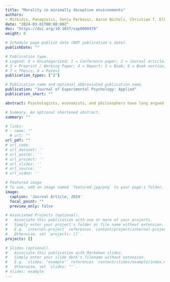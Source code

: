 ```yaml
---
title: "Morality in minimally deceptive environments"
authors:
- Mitkidis, Panagiotis, Sonja Perkovic, Aaron Nichols, Christian T. Elbæk, Philipp Gerlach, and Dan Ariely.
date: "2024-03-01T00:00:00Z"
doi: "https://doi.org/10.1037/xap0000476"
weight: 8

# Schedule page publish date (NOT publication's date).
publishDate: ""

# Publication type.
# Legend: 0 = Uncategorized; 1 = Conference paper; 2 = Journal article;
# 3 = Preprint / Working Paper; 4 = Report; 5 = Book; 6 = Book section;
# 7 = Thesis; 8 = Patent
publication_types: ["2"]

# Publication name and optional abbreviated publication name.
publication: "Journal of Experimental Psychology: Applied"
publication_short: ""

abstract: Psychologists, economists, and philosophers have long argued that in environments where deception is normative, moral behavior is harmed. In this article, we show that individuals making decisions within minimally deceptive environments do not behave more dishonestly than in nondeceptive environments. We demonstrate the latter using an example of experimental deception within established institutions, such as laboratories and institutional review boards. We experimentally manipulated whether participants received information about their deception. Across three well-powered studies, we empirically demonstrate that minimally deceptive environments do not affect downstream dishonest behavior. Only when participants were in a minimally deceptive environment and aware of being observed, their dishonest behavior decreased. Our results show that the relationship between deception and dishonesty might be more complicated than previous interpretations have suggested and expand the understanding of how deception might affect (im)moral behavior. We discuss possible limitations and future directions as well as the applied nature of these findings.

# Summary. An optional shortened abstract.
summary: ""

# links:
# - name: ""
  # url: ""
url_pdf: ""
# url_code: 
# url_dataset: ''
# url_poster: ''
# url_project: ''
# url_slides: ''
# url_source: ''
# url_video: ''

# Featured image
# To use, add an image named `featured.jpg/png` to your page's folder. 
image:
  caption: 'Journal Article, 2024'
  focal_point: ""
  preview_only: false

# Associated Projects (optional).
#   Associate this publication with one or more of your projects.
#   Simply enter your project's folder or file name without extension.
#   E.g. `internal-project` references `content/project/internal-project/index.md`.
#   Otherwise, set `projects: []`.
projects: []

# Slides (optional).
#   Associate this publication with Markdown slides.
#   Simply enter your slide deck's filename without extension.
#   E.g. `slides: "example"` references `content/slides/example/index.md`.
#   Otherwise, set `slides: ""`.
# slides: example
---
```



